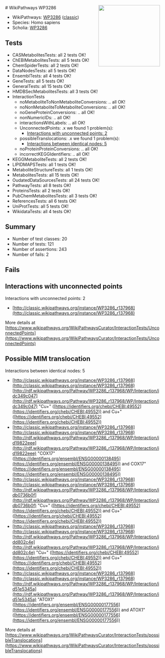 <img style="float: right; width: 200px" src="https://upload.wikimedia.org/wikipedia/commons/thumb/8/83/Wplogo_with_text_500.png/640px-Wplogo_with_text_500.png" />
# WikiPathways WP3286

* WikiPathways: [WP3286](https://wikipathways.org/pathways/WP3286) ([classic](https://classic.wikipathways.org/instance/WP3286))
* Species: Homo sapiens
* Scholia: [WP3286](https://scholia.toolforge.org/wikipathways/WP3286)
## Tests
* CASMetabolitesTests: all 2 tests OK!
* ChEBIMetabolitesTests: all 5 tests OK!
* ChemSpiderTests: all 2 tests OK!
* DataNodesTests: all 5 tests OK!
* EnsemblTests: all 4 tests OK!
* GeneTests: all 5 tests OK!
* GeneralTests: all 15 tests OK!
* HMDBSecMetabolitesTests: all 3 tests OK!
* InteractionTests
    * noMetaboliteToNonMetaboliteConversions: .. all OK!
    * noNonMetaboliteToMetaboliteConversions: .. all OK!
    * noGeneProteinConversions: .. all OK!
    * nonNumericIDs: .. all OK!
    * interactionsWithLabels: .. all OK!
    * UnconnectedPoints: .x we found 1 problem(s):
        * [Interactions with unconnected points: 2](#35a61ada)
    * possibleTranslocations: .x we found 1 problem(s):
        * [Interactions between identical nodes: 5](#1c11820a)
    * noProteinProteinConversions: .. all OK!
    * incorrectKEGGIdentifiers: .. all OK!
* KEGGMetaboliteTests: all 2 tests OK!
* LIPIDMAPSTests: all 1 tests OK!
* MetaboliteStructureTests: all 1 tests OK!
* MetabolitesTests: all 15 tests OK!
* OudatedDataSourcesTests: all 24 tests OK!
* PathwayTests: all 8 tests OK!
* ProteinsTests: all 2 tests OK!
* PubChemMetabolitesTests: all 3 tests OK!
* ReferencesTests: all 6 tests OK!
* UniProtTests: all 5 tests OK!
* WikidataTests: all 4 tests OK!


## Summary

* Number of test classes: 20
* Number of tests: 121
* Number of assertions: 243
* Number of fails: 2

## Fails

<a name="35a61ada" />

## Interactions with unconnected points

Interactions with unconnected points: 2

* [http://classic.wikipathways.org/instance/WP3286_r137968](http://classic.wikipathways.org/instance/WP3286_r137968)


More details at [https://www.wikipathways.org/WikiPathwaysCurator/InteractionTests/UnconnectedPoints](https://www.wikipathways.org/WikiPathwaysCurator/InteractionTests/UnconnectedPoints)

<a name="1c11820a" />

## Possible MIM translocation

Interactions between identical nodes: 5

* [http://classic.wikipathways.org/instance/WP3286_r137968](http://classic.wikipathways.org/instance/WP3286_r137968) [http://rdf.wikipathways.org/Pathway/WP3286_r137968/WP/Interaction/idc349c047](http://rdf.wikipathways.org/Pathway/WP3286_r137968/WP/Interaction/idc349c047) "Cu+" ([https://identifiers.org/chebi/CHEBI:49552](https://identifiers.org/chebi/CHEBI:49552)) and 
Cu+" ([https://identifiers.org/chebi/CHEBI:49552](https://identifiers.org/chebi/CHEBI:49552))
* [http://classic.wikipathways.org/instance/WP3286_r137968](http://classic.wikipathways.org/instance/WP3286_r137968) [http://rdf.wikipathways.org/Pathway/WP3286_r137968/WP/Interaction/id19822eee](http://rdf.wikipathways.org/Pathway/WP3286_r137968/WP/Interaction/id19822eee) "COX17" ([https://identifiers.org/ensembl/ENSG00000138495](https://identifiers.org/ensembl/ENSG00000138495)) and 
COX17" ([https://identifiers.org/ensembl/ENSG00000138495](https://identifiers.org/ensembl/ENSG00000138495))
* [http://classic.wikipathways.org/instance/WP3286_r137968](http://classic.wikipathways.org/instance/WP3286_r137968) [http://rdf.wikipathways.org/Pathway/WP3286_r137968/WP/Interaction/idb0736b0f](http://rdf.wikipathways.org/Pathway/WP3286_r137968/WP/Interaction/idb0736b0f) "Cu+" ([https://identifiers.org/chebi/CHEBI:49552](https://identifiers.org/chebi/CHEBI:49552)) and 
Cu+" ([https://identifiers.org/chebi/CHEBI:49552](https://identifiers.org/chebi/CHEBI:49552))
* [http://classic.wikipathways.org/instance/WP3286_r137968](http://classic.wikipathways.org/instance/WP3286_r137968) [http://rdf.wikipathways.org/Pathway/WP3286_r137968/WP/Interaction/idd802c4e](http://rdf.wikipathways.org/Pathway/WP3286_r137968/WP/Interaction/idd802c4e) "Cu+" ([https://identifiers.org/chebi/CHEBI:49552](https://identifiers.org/chebi/CHEBI:49552)) and 
Cu+" ([https://identifiers.org/chebi/CHEBI:49552](https://identifiers.org/chebi/CHEBI:49552))
* [http://classic.wikipathways.org/instance/WP3286_r137968](http://classic.wikipathways.org/instance/WP3286_r137968) [http://rdf.wikipathways.org/Pathway/WP3286_r137968/WP/Interaction/id51e5345a](http://rdf.wikipathways.org/Pathway/WP3286_r137968/WP/Interaction/id51e5345a) "ATOX1" ([https://identifiers.org/ensembl/ENSG00000177556](https://identifiers.org/ensembl/ENSG00000177556)) and 
ATOX1" ([https://identifiers.org/ensembl/ENSG00000177556](https://identifiers.org/ensembl/ENSG00000177556))


More details at [https://www.wikipathways.org/WikiPathwaysCurator/InteractionTests/possibleTranslocations](https://www.wikipathways.org/WikiPathwaysCurator/InteractionTests/possibleTranslocations)

